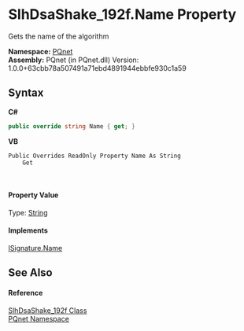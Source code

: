 # SlhDsaShake_192f.Name Property 
 

Gets the name of the algorithm

**Namespace:**&nbsp;<a href="fc4f881f-e121-9cf0-ed49-65bf6b5a005d">PQnet</a><br />**Assembly:**&nbsp;PQnet (in PQnet.dll) Version: 1.0.0+63cbb78a507491a71ebd4891944ebbfe930c1a59

## Syntax

**C#**<br />
``` C#
public override string Name { get; }
```

**VB**<br />
``` VB
Public Overrides ReadOnly Property Name As String
	Get
```

<br />

#### Property Value
Type: <a href="https://docs.microsoft.com/dotnet/api/system.string" target="_blank" rel="noopener noreferrer">String</a>

#### Implements
<a href="71033a06-edb0-1b92-2f68-128f9a5fc006">ISignature.Name</a><br />

## See Also


#### Reference
<a href="1edd2039-1423-2cab-3997-9c69928516d3">SlhDsaShake_192f Class</a><br /><a href="fc4f881f-e121-9cf0-ed49-65bf6b5a005d">PQnet Namespace</a><br />